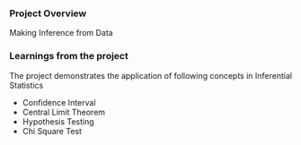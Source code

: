 ### Project Overview

 Making Inference from Data


### Learnings from the project

 The project demonstrates the application of following concepts in Inferential Statistics

- Confidence Interval
- Central Limit Theorem
- Hypothesis Testing
- Chi Square Test


